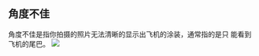 ## 角度不佳
角度不佳是指你拍摄的照片无法清晰的显示出飞机的涂装，通常指的是只
能看到飞机的尾巴。
![](https://source.794td.cn/TOGA/guideline/image064.jpg)
